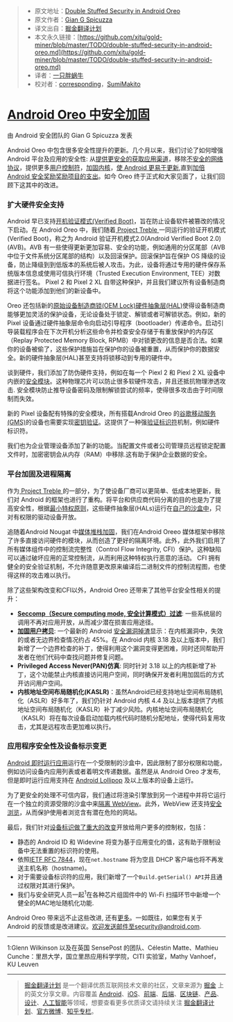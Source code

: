 > * 原文地址：[Double Stuffed Security in Android Oreo](https://android-developers.googleblog.com/2017/12/double-stuffed-security-in-android-oreo.html)
> * 原文作者：[Gian G Spicuzza](https://android-developers.googleblog.com/2017/12/double-stuffed-security-in-android-oreo.html)
> * 译文出自：[掘金翻译计划](https://github.com/xitu/gold-miner)
> * 本文永久链接：[https://github.com/xitu/gold-miner/blob/master/TODO/double-stuffed-security-in-android-oreo.md](https://github.com/xitu/gold-miner/blob/master/TODO/double-stuffed-security-in-android-oreo.md)
> * 译者：[一只胖蜗牛](https://github.com/XPGSnail)
> * 校对者：[corresponding](https://github.com/corresponding)，[SumiMakito](https://github.com/SumiMakito)

# [Android Oreo 中安全加固](https://android-developers.googleblog.com/2017/12/double-stuffed-security-in-android-oreo.html)

由 Android 安全团队的 Gian G Spicuzza 发表

Android Oreo 中包含很多安全性提升的更新。几个月以来，我们讨论了如何增强 Android 平台及应用的安全性: 从[提供更安全的获取应用渠道](https://android-developers.googleblog.com/2017/08/making-it-safer-to-get-apps-on-android-o.html)，移除[不安全的网络协议](https://android-developers.googleblog.com/2017/04/android-o-to-drop-insecure-tls-version.html)，提供更多[用户控制符](https://android-developers.googleblog.com/2017/04/changes-to-device-identifiers-in.html)，[加固内核](https://android-developers.googleblog.com/2017/08/hardening-kernel-in-android-oreo.html)，[使 Android 更易于更新](https://android-developers.googleblog.com/2017/07/shut-hal-up.html),直到[加倍 Android 安全奖励奖励项目的支出](https://android-developers.googleblog.com/2017/06/2017-android-security-rewards.html)。如今 Oreo 终于正式和大家见面了，让我们回顾下这其中的改进。  

### 扩大硬件安全支持

Android 早已支持[开机验证模式(Verified Boot)](https://source.android.com/security/verifiedboot/)，旨在防止设备软件被篡改的情况下启动。在 Android Oreo 中，我们随着[ Project Treble ](https://source.android.com/devices/architecture/treble)一同运行的验证开机模式(Verified Boot)，称之为 Android 验证开机模式2.0(Android Verified Boot 2.0)(AVB)。AVB 有一些使得更新更加容易、安全的功能，例如通用的分区尾部（AVB 中位于文件系统分区尾部的结构）以及回滚保护。回滚保护旨在保护 OS 降级的设备，防止降级到到低版本的系统后被人攻击。为此，设备将通过专用的硬件保存系统版本信息或使用可信执行环境（Trusted Execution Environment, TEE）对数据进行签名。 Pixel 2 和 Pixel 2 XL 自带这种保护，并且我们建议所有设备制造商将这个功能添加到他们的新设备中。

Oreo 还包括新的[原始设备制造商锁(OEM Lock)硬件抽象层(HAL)](https://android-review.googlesource.com/#/c/platform/hardware/interfaces/+/527086/-1..1/oemlock/1.0/IOemLock.hal)使得设备制造商能够更加灵活的保护设备，无论设备处于锁定、解锁或者可解锁状态。例如，新的 Pixel 设备通过硬件抽象层命令向启动引导程序（bootloader）传递命令。启动引导装载程序会在下次开机分析这些命令并检查安全存储于有重放保护的内存区（Replay Protected Memory Block, RPMB）中对锁更改的信息是否合法。如果你的设备被偷了，这些保护措施旨在保护你的设备被重置，从而保护你的数据安全。新的硬件抽象层(HAL)甚至支持将锁移动到专用的硬件中。

谈到硬件，我们添加了防伪硬件支持，例如在每一个 Piexl 2 和 Piexl 2 XL 设备中内嵌的[安全模块](https://android-developers.googleblog.com/2017/11/how-pixel-2s-security-module-delivers.html)。这种物理芯片可以防止很多软硬件攻击，并且还抵抗物理渗透攻击. 安全模块防止推导设备密码及限制解锁尝试的频率，使得很多攻击由于时间限制而失效。

新的 Pixel 设备配有特殊的安全模块，所有搭载Android Oreo 的[谷歌移动服务(GMS)](https://www.android.com/gms/)的设备也需要实现[密钥验证](https://android-developers.googleblog.com/2017/09/keystore-key-attestation.html)。这提供了一种强[验证标识符](https://source.android.com/security/keystore/attestation#id-attestation)机制，例如硬件标识符。

我们也为企业管理设备添加了新的功能。当配置文件或者公司管理员远程锁定配置文件时，加密密钥会从内存（RAM）中移除.这有助于保护企业数据的安全。

### 平台加固及进程隔离

作为[ Project Treble ](https://android-developers.googleblog.com/2017/05/here-comes-treble-modular-base-for.html)的一部分，为了使设备厂商可以更简单、低成本地更新，我们对 Android 的框架也进行了重构。将平台和供应商代码分离的目的也是为了提高安全性，根据[最小特权原则](https://en.wikipedia.org/wiki/Principle_of_least_privilege)，这些硬件抽象层(HALs)运行在[自己的沙盒中](https://android-developers.googleblog.com/2017/07/shut-hal-up.html)，只对有权限的驱动设备开放。

追随着Android Nougat 中[媒体堆栈加固](https://android-developers.googleblog.com/2016/05/hardening-media-stack.html)，我们在Android Oreeo 媒体框架中移除了许多直接访问硬件的模块，从而创造了更好的隔离环境。此外，此外我们启用了所有媒体组件中的控制流完整性（Control Flow Integrity, CFI）保护。这种缺陷可以通过破坏应用的正常控制流，从而利用这种特权执行恶意的活动。 CFI 拥有健全的安全验证机制，不允许随意更改原来编译后二进制文件的控制流程图，也使得这样的攻击难以执行。

除了这些架构改变和CFI以外，Android Oreo 还带来了其他平台安全性相关的提升：

* **[Seccomp（Secure computing mode, 安全计算模式）过滤](https://android-developers.googleblog.com/2017/07/seccomp-filter-in-android-o.html)**: 一些系统层的调用不再对应用开放，从而减少潜在损害应用途径。
* **[加固用户拷贝](https://lwn.net/Articles/695991/)**: 一个最新的 Android [安全漏洞掉渣](https://events.linuxfoundation.org/sites/events/files/slides/Android-%20protecting%20the%20kernel.pdf)显示：在内核漏洞中，失效的或者无边界检查情况约占 45%。在 Android 内核 3.18 及以上版本中，我们新增了一个边界检查的补丁，使得利用这个漏洞变得更困难，同时还同帮助开发者在他们代码中查找问题并修复问题。
* **Privileged Access Never(PAN)仿真**: 同时针对 3.18 以上的内核新增了补丁，这个功能禁止内核直接访问用户空间，同时确保开发者利用加固后的方式开访问用户空间。
* **内核地址空间布局随机化(KASLR)**：虽然Android已经支持地址空间布局随机化（ASLR）好多年了，我们仍针对 Android 内核 4.4 及以上版本提供了内核地址空间布局随机化（KASLR）补丁减少风险。内核地址空间布局随机化（KASLR）将在每次设备启动加载内核代码时随机分配地址，使得代码复用攻击，尤其是远程攻击更加难以执行。

### 应用程序安全性及设备标示变更

[Android 即时运行应用](https://developer.android.com/topic/instant-apps/index.html)运行在一个受限制的沙盒中，因此限制了部分权限和功能，例如访问设备内应用列表或者着明文传递数据。虽然是从 Android Oreo 才发布,但是即时运行应用支持在 [Android Lollipop](https://www.android.com/versions/lollipop-5-0/) 及以上版本的设备上运行。

为了更安全的处理不可信内容，我们通过将渲染引擎放到另一个进程中并将它运行在一个独立的资源受限的沙盒中来[隔离 WebView](https://android-developers.googleblog.com/2017/06/whats-new-in-webview-security.html)。此外，WebView 还支持[安全浏览](https://safebrowsing.google.com/)，从而保护使用者浏览含有潜在危险的网站。

最后，我们针对[设备标识做了重大的改变](https://android-developers.googleblog.com/2017/04/changes-to-device-identifiers-in.html)开放给用户更多的控制权，包括：

* 静态的 Android ID 和 Widevine 将变为基于应用变化的值，这有助于限制设备中无法重置的标识符的使用。
* 依照[IETF RFC 7844](https://tools.ietf.org/html/rfc7844#section-3.7)，现在`net.hostname` 将为空且 DHCP 客户端也将不再发送主机名称（hostname)。
* 对于需要设备标识符的应用，我们新增了一个`Build.getSerial() API`并且通过权限对其进行保护。
* 我们与安全研究人员一起<sup>1</sup>在各种芯片组固件中的 Wi-Fi 扫描环节中新增一个健全的MAC地址随机化功能.

Android Oreo 带来远不止这些改进, 还有[更多](https://www.android.com/versions/oreo-8-0/)。一如既往，如果您有关于 Android 的反馈或是改进建议。欢迎发送邮件至security@android.com.

---

1:Glenn Wilkinson 以及在英国 SensePost 的团队、Célestin Matte、Mathieu Cunche：里昂大学，国立里昂应用科学学院，CITI 实验室，Mathy Vanhoef，KU Leuven

---

> [掘金翻译计划](https://github.com/xitu/gold-miner) 是一个翻译优质互联网技术文章的社区，文章来源为 [掘金](https://juejin.im) 上的英文分享文章。内容覆盖 [Android](https://github.com/xitu/gold-miner#android)、[iOS](https://github.com/xitu/gold-miner#ios)、[前端](https://github.com/xitu/gold-miner#前端)、[后端](https://github.com/xitu/gold-miner#后端)、[区块链](https://github.com/xitu/gold-miner#区块链)、[产品](https://github.com/xitu/gold-miner#产品)、[设计](https://github.com/xitu/gold-miner#设计)、[人工智能](https://github.com/xitu/gold-miner#人工智能)等领域，想要查看更多优质译文请持续关注 [掘金翻译计划](https://github.com/xitu/gold-miner)、[官方微博](http://weibo.com/juejinfanyi)、[知乎专栏](https://zhuanlan.zhihu.com/juejinfanyi)。
